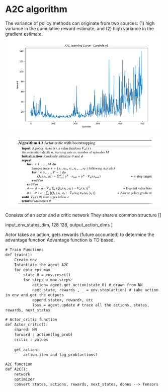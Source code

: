 # A2C algorithm 

The variance of policy methods can originate from two sources: (1) high variance
in the cumulative reward estimate, and (2) high variance in the gradient estimate.
![a2c](a2c_learning_curve.png)

![img_9.png](img_9.png)

Consists of an actor and a critic network
They share a common structure
[]

input_env_states_dim, 128
128, output_action_dims
]

Actor takes an action, gets rewards (future accounted) to determine the advantage function
Advantage function is TD based.
````
# Train Function:
def train():
    Create env
    Intantiate the agent A2C
    for epi< epi_max
        state_0 = env.reset()
        for steps < max.steps:
            action= agent.get_action(state_0) # drawn from NN
            next_state, rewards , _ = env.step(action) # take action in env and get the outputs
            append state+, reward+, etc
            loss = agent.update # trace all the actions, states, rewards, next_states
````

````
# Actor_critic function
def Actor_critic():
    shared: NN
    forward : action(log_prob)
    critic : values

    get_action:
        action.item and log_prob(actions)
````

````
A2C function
def A2C():
    network
    optimizer
    convert states, actions, rewards, next_states, dones --> Tensors 
````
